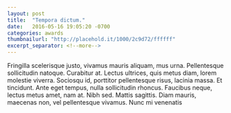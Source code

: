 ```yaml
---
layout: post
title:  "Tempora dictum."
date:   2016-05-16 19:05:20 -0700
categories: awards
thumbnailurl: "http://placehold.it/1000/2c9d72/ffffff"
excerpt_separator: <!--more-->
---
```

Fringilla scelerisque justo, vivamus mauris aliquam, mus urna. Pellentesque sollicitudin natoque. Curabitur at. Lectus ultrices, quis metus diam, lorem molestie viverra. Sociosqu id, porttitor pellentesque risus, lacinia massa. Et tincidunt. Ante eget tempus, nulla sollicitudin rhoncus. Faucibus neque, lectus metus amet, nam at. Nibh sed. Mattis sagittis. Diam mauris, maecenas non, vel pellentesque vivamus. Nunc mi venenatis
<!--more-->
